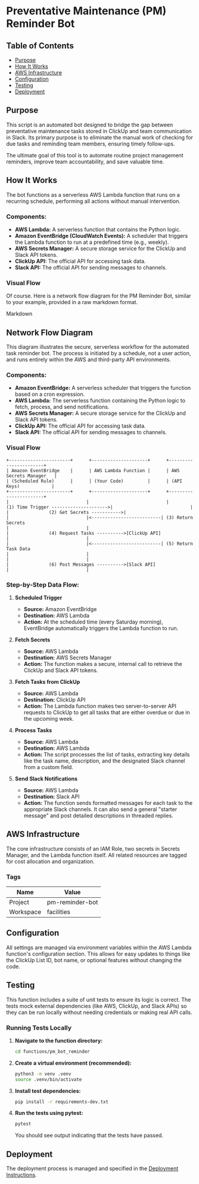 # Preventative Maintenance (PM) Reminder Bot

## Table of Contents
- [Purpose](#purpose)
- [How It Works](#how-it-works)
- [AWS Infrastructure](#aws-infrastructure)
- [Configuration](#configuration)
- [Testing](#testing)
- [Deployment](#deployment)

## Purpose

This script is an automated bot designed to bridge the gap between preventative maintenance tasks stored in ClickUp and team communication in Slack. Its primary purpose is to eliminate the manual work of checking for due tasks and reminding team members, ensuring timely follow-ups.

The ultimate goal of this tool is to automate routine project management reminders, improve team accountability, and save valuable time.


## How It Works

The bot functions as a serverless AWS Lambda function that runs on a recurring schedule, performing all actions without manual intervention.

### Components:

* **AWS Lambda:** A serverless function that contains the Python logic.
* **Amazon EventBridge (CloudWatch Events):** A scheduler that triggers the Lambda function to run at a predefined time (e.g., weekly).
* **AWS Secrets Manager:** A secure storage service for the ClickUp and Slack API tokens.
* **ClickUp API:** The official API for accessing task data.
* **Slack API:** The official API for sending messages to channels.

### Visual Flow

Of course. Here is a network flow diagram for the PM Reminder Bot, similar to your example, provided in a raw markdown format.

Markdown

## Network Flow Diagram

This diagram illustrates the secure, serverless workflow for the automated task reminder bot. The process is initiated by a schedule, not a user action, and runs entirely within the AWS and third-party API environments.

### Components:

- **Amazon EventBridge:** A serverless scheduler that triggers the function based on a cron expression.
- **AWS Lambda:** The serverless function containing the Python logic to fetch, process, and send notifications.
- **AWS Secrets Manager:** A secure storage service for the ClickUp and Slack API tokens.
- **ClickUp API:** The official API for accessing task data.
- **Slack API:** The official API for sending messages to channels.

### Visual Flow

```
+-----------------------+      +---------------------+      +-----------------------+
| Amazon EventBridge    |      | AWS Lambda Function |      | AWS Secrets Manager   |
| (Scheduled Rule)      |      | (Your Code)         |      | (API Keys)            |
+-----------------------+      +---------------------+      +-----------------------+
|                             |                             |
(1) Time Trigger --------------------->|                             |
|               (2) Get Secrets ----------->|
|                             |<--------------------------| (3) Return Secrets
|                             |
|               (4) Request Tasks ---------->[ClickUp API]
|                             |
|                             |<--------------------------| (5) Return Task Data
|                             |
|                             |
|               (6) Post Messages ---------->[Slack API]
|                             |
```


### Step-by-Step Data Flow:

1.  **Scheduled Trigger**
    * **Source:** Amazon EventBridge
    * **Destination:** AWS Lambda
    * **Action:** At the scheduled time (every Saturday morning), EventBridge automatically triggers the Lambda function to run.

2.  **Fetch Secrets**
    * **Source:** AWS Lambda
    * **Destination:** AWS Secrets Manager
    * **Action:** The function makes a secure, internal call to retrieve the ClickUp and Slack API tokens.

3.  **Fetch Tasks from ClickUp**
    * **Source:** AWS Lambda
    * **Destination:** ClickUp API
    * **Action:** The Lambda function makes two server-to-server API requests to ClickUp to get all tasks that are either overdue or due in the upcoming week.

4.  **Process Tasks**
    * **Source:** AWS Lambda
    * **Destination:** AWS Lambda
    * **Action:** The script processes the list of tasks, extracting key details like the task name, description, and the designated Slack channel from a custom field.

5.  **Send Slack Notifications**
    * **Source:** AWS Lambda
    * **Destination:** Slack API
    * **Action:** The function sends formatted messages for each task to the appropriate Slack channels. It can also send a general "starter message" and post detailed descriptions in threaded replies.

## AWS Infrastructure

The core infrastructure consists of an IAM Role, two secrets in Secrets Manager, and the Lambda function itself. All related resources are tagged for cost allocation and organization.

### Tags

| Name      | Value           |
|-----------|-----------------|
| Project   | pm-reminder-bot |
| Workspace | facilities      |

## Configuration

All settings are managed via environment variables within the AWS Lambda function's configuration section. This allows for easy updates to things like the ClickUp List ID, bot name, or optional features without changing the code.


## Testing

This function includes a suite of unit tests to ensure its logic is correct. The tests mock external dependencies (like AWS, ClickUp, and Slack APIs) so they can be run locally without needing credentials or making real API calls.

### Running Tests Locally

1.  **Navigate to the function directory:**
    ```bash
    cd functions/pm_bot_reminder
    ```

2.  **Create a virtual environment (recommended):**
    ```bash
    python3 -m venv .venv
    source .venv/bin/activate
    ```

3.  **Install test dependencies:**
    ```bash
    pip install -r requirements-dev.txt
    ```

4.  **Run the tests using pytest:**
    ```bash
    pytest
    ```

    You should see output indicating that the tests have passed.

## Deployment

The deployment process is managed and specified in the [Deployment Instructions](/docs/Deploying.md).